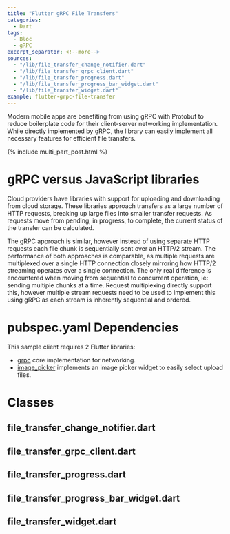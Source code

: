 ```yaml
---
title: "Flutter gRPC File Transfers"
categories:
  - Dart
tags:
  - Bloc
  - gRPC
excerpt_separator: <!--more-->
sources:
  - "/lib/file_transfer_change_notifier.dart"
  - "/lib/file_transfer_grpc_client.dart"
  - "/lib/file_transfer_progress.dart"
  - "/lib/file_transfer_progress_bar_widget.dart"
  - "/lib/file_transfer_widget.dart"
example: flutter-grpc-file-transfer
---
```

Modern mobile apps are benefiting from using gRPC with Protobuf to reduce boilerplate code for their client-server 
networking implementation. While directly implemented by gRPC, the library can easily implement all necessary features
for efficient file transfers.<!--more-->

{% include multi_part_post.html %}

# gRPC versus JavaScript libraries

Cloud providers have libraries with support for uploading and downloading from cloud storage. These libraries approach
transfers as a large number of HTTP requests, breaking up large files into smaller transfer requests. As requests move
from pending, in progress, to complete, the current status of the transfer can be calculated.

The gRPC approach is similar, however instead of using separate HTTP requests each file chunk is sequentially sent 
over an HTTP/2 stream. The performance of both approaches is comparable, as multiple requests are multiplexed over a 
single HTTP connection closely mirroring how HTTP/2 streaming operates over a single connection. The only real 
difference is encountered when moving from sequential to concurrent operation, ie: sending multiple chunks at a time. 
Request multiplexing directly support this, however multiple stream requests need to be used to implement this using 
gRPC as each stream is inherently sequential and ordered.

# pubspec.yaml Dependencies

This sample client requires 2 Flutter libraries:
- [grpc](https://pub.dev/packages/grpc) core implementation for networking.
- [image_picker](https://pub.dev/packages/image_picker) implements an image picker widget to easily select upload files.

# Classes

## file_transfer_change_notifier.dart

## file_transfer_grpc_client.dart

## file_transfer_progress.dart

## file_transfer_progress_bar_widget.dart

## file_transfer_widget.dart